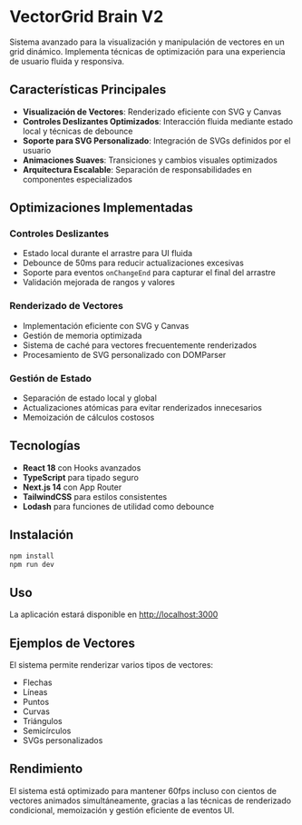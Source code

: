 # VectorGrid Brain V2

Sistema avanzado para la visualización y manipulación de vectores en un grid dinámico. Implementa técnicas de optimización para una experiencia de usuario fluida y responsiva.

## Características Principales

- **Visualización de Vectores**: Renderizado eficiente con SVG y Canvas
- **Controles Deslizantes Optimizados**: Interacción fluida mediante estado local y técnicas de debounce
- **Soporte para SVG Personalizado**: Integración de SVGs definidos por el usuario
- **Animaciones Suaves**: Transiciones y cambios visuales optimizados
- **Arquitectura Escalable**: Separación de responsabilidades en componentes especializados

## Optimizaciones Implementadas

### Controles Deslizantes
- Estado local durante el arrastre para UI fluida
- Debounce de 50ms para reducir actualizaciones excesivas
- Soporte para eventos `onChangeEnd` para capturar el final del arrastre
- Validación mejorada de rangos y valores

### Renderizado de Vectores
- Implementación eficiente con SVG y Canvas
- Gestión de memoria optimizada
- Sistema de caché para vectores frecuentemente renderizados 
- Procesamiento de SVG personalizado con DOMParser

### Gestión de Estado
- Separación de estado local y global
- Actualizaciones atómicas para evitar renderizados innecesarios
- Memoización de cálculos costosos

## Tecnologías

- **React 18** con Hooks avanzados
- **TypeScript** para tipado seguro
- **Next.js 14** con App Router
- **TailwindCSS** para estilos consistentes
- **Lodash** para funciones de utilidad como debounce

## Instalación

```bash
npm install
npm run dev
```

## Uso

La aplicación estará disponible en [http://localhost:3000](http://localhost:3000)

## Ejemplos de Vectores

El sistema permite renderizar varios tipos de vectores:
- Flechas
- Líneas
- Puntos
- Curvas
- Triángulos
- Semicírculos
- SVGs personalizados

## Rendimiento

El sistema está optimizado para mantener 60fps incluso con cientos de vectores animados simultáneamente, gracias a las técnicas de renderizado condicional, memoización y gestión eficiente de eventos UI.
